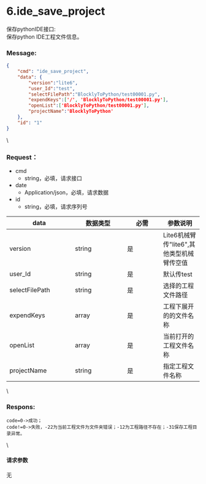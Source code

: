 # 6.ide\_save\_project

 

保存pythonIDE接口:\
保存python IDE工程文件信息。

### Message:  

```json
{
    "cmd": "ide_save_project",
    "data": {
        "version":"lite6",
        "user_Id":"test",
        "selectFilePath":"BlocklyToPython/test00001.py",
        "expendKeys":['/', 'BlocklyToPython/test00001.py'],
        "openList":['BlocklyToPython/test00001.py'],
        "projectName":'BlocklyToPython'
    },
    "id": "1"
}
```

\


### Request：    

* cmd
  * string，必填，请求接口
* date
  * Application/json，必填，请求数据
* id
  * string，必填，请求序列号

<table><thead><tr><th width="155">data</th><th width="120">数据类型</th><th width="78">必需</th><th>参数说明</th></tr></thead><tbody><tr><td>version</td><td>string</td><td>是</td><td>Lite6机械臂传"lite6",其他类型机械臂传空值</td></tr><tr><td>user_Id</td><td>string</td><td>是</td><td>默认传test</td></tr><tr><td>selectFilePath</td><td>string</td><td>是</td><td>选择的工程文件路径</td></tr><tr><td>expendKeys</td><td>array</td><td>是</td><td>工程下展开的的文件名称</td></tr><tr><td>openList</td><td>array</td><td>是</td><td>当前打开的工程文件名称</td></tr><tr><td>projectName</td><td>string</td><td>是</td><td>指定工程文件名称</td></tr></tbody></table>

\


### Respons:     

```
code=0->成功；
code!=0->失败，-22为当前工程文件为文件夹错误；-12为工程路径不存在；-31保存工程目录异常。
```

\


#### 请求参数

无
